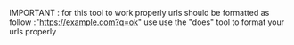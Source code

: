 IMPORTANT : for this tool to work properly urls should be formatted as follow :"https://example.com?q=ok" use use the "does" tool to format your urls properly
